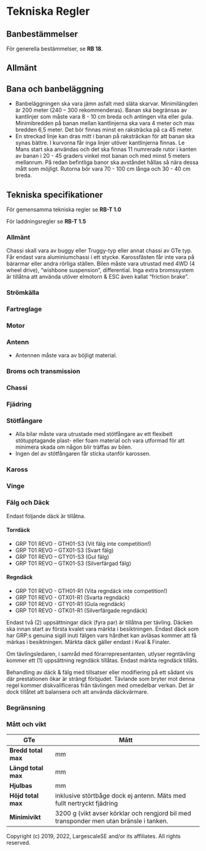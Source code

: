 # Tekniska Regler

## Banbestämmelser

För generella bestämmelser, se **RB 18**.

## Allmänt

## Bana och banbeläggning

-   Banbeläggningen ska vara jämn asfalt med släta skarvar.
    Minimilängden är 200 meter (240 – 300 rekommenderas). Banan ska
    begränsas av kantlinjer som måste vara 8 - 10 cm breda och antingen
    vita eller gula. Minimibredden på banan mellan kantlinjerna ska vara
    4 meter och max bredden 6,5 meter. Det bör finnas minst en
    raksträcka på ca 45 meter.
-   En streckad linje kan dras mitt i banan på raksträckan för att banan
    ska synas bättre. I kurvorna får inga linjer utöver kantlinjerna
    finnas. Le Mans start ska användas och det ska finnas 11 numrerade
    rutor i kanten av banan i 20 - 45 graders vinkel mot banan och med
    minst 5 meters mellanrum. På redan befintliga banor ska avståndet
    hållas så nära dessa mått som möjligt. Rutorna bör vara 70 - 100 cm
    långa och 30 - 40 cm breda.

## Tekniska specifikationer

För gemensamma tekniska regler se **RB-T 1.0**

För laddningsregler se **RB-T 1.5**

### Allmänt

Chassi skall vara av buggy eller Truggy-typ eller annat chassi av GTe
typ. Får endast vara aluminiumchassi i ett stycke. Karossfästen får inte
vara på bärarmar eller andra rörliga ställen. Bilen måste vara utrustad
med 4WD (4 wheel drive), “wishbone suspension”, differential. Inga extra
bromssystem är tillåtna att använda utöver elmotorn & ESC även kallat
“friction brake”.

### Strömkälla

### Fartreglage

### Motor

### Antenn

-   Antennen måste vara av böjligt material.

### Broms och transmission

### Chassi

### Fjädring

### Stötfångare

-   Alla bilar måste vara utrustade med stötfångare av ett flexibelt
    stötupptagande plast- eller foam material och vara utformad för att
    minimera skada om någon blir träffas av bilen.
-   Ingen del av stötfångaren får sticka utanför karossen.

### Kaross

### Vinge

### Fälg och Däck

Endast följande däck är tillåtna.

#### Torrdäck

-   GRP T01 REVO - GTH01-S3 (Vit fälg inte competition!)
-   GRP T01 REVO – GTX01-S3 (Svart fälg)
-   GRP T01 REVO – GTY01-S3 (Gul fälg)
-   GRP T01 REVO – GTK01-S3 (Silverfärgad fälg)

#### Regndäck

-   GRP T01 REVO - GTH01-R1 (Vita regndäck inte competition!)
-   GRP T01 REVO - GTX01-R1 (Svarta regndäck)
-   GRP T01 REVO - GTY01-R1 (Gula regndäck)
-   GRP T01 REVO - GTK01-R1 (Silverfärgade regndäck)

Endast två (2) uppsättningar däck (fyra par) är tillåtna per tävling.
Däcken ska innan start av första kvalet vara märkta i besiktningen.
Endast däck som har GRP:s genuina sigill inuti fälgen vars hårdhet kan
avläsas kommer att få märkas i besiktningen. Märkta däck gäller endast i
Kval & Finaler.

Om tävlingsledaren, i samråd med förarrepresentanten, utlyser
regntävling kommer ett (1) uppsättning regndäck tillåtas. Endast märkta
regndäck tillåts.

Behandling av däck & fälg med tillsatser eller modifiering på ett sådant
vis där prestationen ökar är strängt förbjudet. Tävlande som bryter mot
denna regel kommer diskvalificeras från tävlingen med omedelbar verkan.
Det är dock tillåtet att balansera och att använda däckvärmare.

### Begränsning

### Mått och vikt

| GTe                 | Mått                                                                                   |
|---------------------|----------------------------------------------------------------------------------------|
| **Bredd total max** | mm                                                                                     |
| **Längd total max** | mm                                                                                     |
| **Hjulbas**         | mm                                                                                     |
| **Höjd total max**  | inklusive störtbåge dock ej antenn. Mäts med fullt nertryckt fjädring                  |
| **Minimivikt**      | 3200 g (vikt avser körklar och rengjord bil med transponder men utan bränsle i tanken. |

Copyright (c) 2019, 2022, LargescaleSE and/or its affiliates. All rights reserved.
